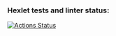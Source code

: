 ### Hexlet tests and linter status:
[![Actions Status](https://github.com/ILokalin/frontend-project-lvl2/workflows/hexlet-check/badge.svg)](https://github.com/ILokalin/frontend-project-lvl2/actions)